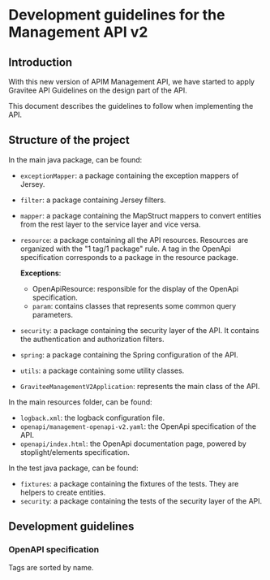 # Development guidelines for the Management API v2

## Introduction
With this new version of APIM Management API, we have started to apply Gravitee API Guidelines on the design part of the API.

This document describes the guidelines to follow when implementing the API.

## Structure of the project
In the main java package, can be found:
 - `exceptionMapper`: a package containing the exception mappers of Jersey.
 - `filter`: a package containing Jersey filters.
 - `mapper`: a package containing the MapStruct mappers to convert entities from the rest layer to the service layer and vice versa.
 - `resource`: a package containing all the API resources. Resources are organized with the "1 tag/1 package" rule. A tag in the OpenApi specification corresponds to a package in the resource package.

    **Exceptions**: 
   - OpenApiResource: responsible for the display of the OpenApi specification.
   - `param`: contains classes that represents some common query parameters.
 - `security`: a package containing the security layer of the API. It contains the authentication and authorization filters.
 - `spring`: a package containing the Spring configuration of the API.
 - `utils`: a package containing some utility classes.
 - `GraviteeManagementV2Application`: represents the main class of the API.

In the main resources folder, can be found:
 - `logback.xml`: the logback configuration file.
 - `openapi/management-openapi-v2.yaml`: the OpenApi specification of the API.
 - `openapi/index.html`: the OpenApi documentation page, powered by stoplight/elements specification.

In the test java package, can be found:
 - `fixtures`: a package containing the fixtures of the tests. They are helpers to create entities.
 - `security`: a package containing the tests of the security layer of the API.

## Development guidelines
### OpenAPI specification
Tags are sorted by name.<br>
